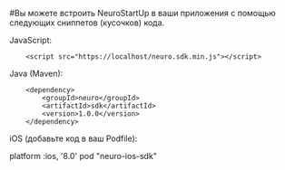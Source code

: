 #Вы можете встроить NeuroStartUp в ваши приложения с помощью следующих сниппетов (кусочков) кода.

JavaScript:
```
	<script src="https://localhost/neuro.sdk.min.js"></script>
```

Java (Maven):
```
	<dependency>
  		<groupId>neuro</groupId>
  		<artifactId>sdk</artifactId>
  		<version>1.0.0</version>
	</dependency>
```
iOS (добавьте код в ваш Podfile):

platform :ios, '8.0'
pod "neuro-ios-sdk"